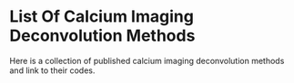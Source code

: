 # List Of Calcium Imaging Deconvolution Methods

Here is a collection of published calcium imaging deconvolution methods and link to their codes.
